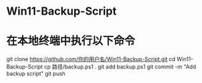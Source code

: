 # Win11-Backup-Script
# 在本地终端中执行以下命令
git clone https://github.com/你的用户名/Win11-Backup-Script.git
cd Win11-Backup-Script
cp 路径/backup.ps1 .
git add backup.ps1
git commit -m "Add backup script"
git push
